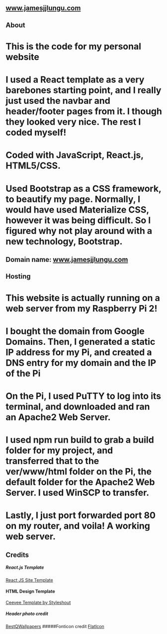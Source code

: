 ## www.jamesjjlungu.com
## About
# This is the code for my personal website
# I used a React template as a very barebones starting point, and I really just used the navbar and header/footer pages from it. I though they looked very nice. The rest I coded myself!
# Coded with JavaScript, React.js, HTML5/CSS.
# Used Bootstrap as a CSS framework, to beautify my page. Normally, I would have used Materialize CSS, however it was being difficult. So I figured why not play around with a new technology, Bootstrap.

## Domain name: www.jamesjjlungu.com



## Hosting
# This website is actually running on a web server from my Raspberry Pi 2! 
# I bought the domain from Google Domains. Then, I generated a static IP address for my Pi, and created a DNS entry for my domain and the IP of the Pi
# On the Pi, I used PuTTY to log into its terminal, and downloaded and ran an Apache2 Web Server.
# I used npm run build to grab a build folder for my project, and transferred that to the ver/www/html folder on the Pi, the default folder for the Apache2 Web Server. I used WinSCP to transfer.
# Lastly, I just port forwarded port 80 on my router, and voila! A working web server.



## Credits
##### React.js Template
<a href="https://github.com/tbakerx/react-resume-template">React JS Site Template</a>

#### HTML Design Template
<a href="https://www.styleshout.com/free-templates/ceevee/">Ceevee Template by Styleshout</a>

##### Header photo credit
<a href="https://besthqwallpapers.com/cities/4k-new-york-night-empire-state-building-cityscapes-68624">BestQWallpapers</a>
#####Fonticon credit
<a href="https://www.flaticon.com/free-icon/building-of-new-york-city_53136">FlatIcon</a>
